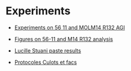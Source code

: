 # Experiments

* [Experiments on 56 11 and MOLM14 R132 AGI](https://alexishucteau.github.io/PhD_project/Analysis/Wetlab/Experiments_on_56_11_and_MOLM14_R132_AGI)

* [Figures on 56-11 and M14 R132 analysis](https://alexishucteau.github.io/PhD_project/Analysis/Wetlab/Results_of_56_11_and_MOLM14_R132_AGI_exp)

* [Lucille Stuani paste results](https://alexishucteau.github.io/PhD_project/Analysis/Wetlab/Stuani_JEM_2021)

* [Protocoles Culots et facs](https://alexishucteau.github.io/PhD_project/Analysis/Wetlab/Culots_Facs_protocole)
